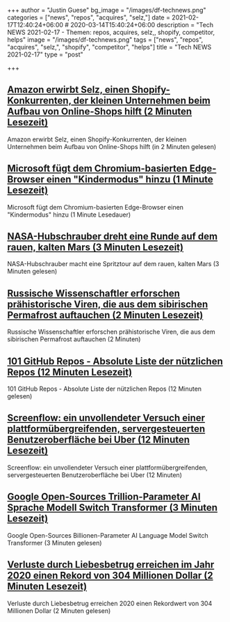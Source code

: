 +++
author = "Justin Guese"
bg_image = "/images/df-technews.png"
categories = ["news", "repos", "acquires", "selz,"]
date = 2021-02-17T12:40:24+06:00 # 2020-03-14T15:40:24+06:00
description = "Tech NEWS 2021-02-17 - Themen: repos, acquires, selz,, shopify, competitor, helps"
image = "/images/df-technews.png"
tags = ["news", "repos", "acquires", "selz,", "shopify", "competitor", "helps"]
title = "Tech NEWS 2021-02-17"
type = "post"

+++

## [Amazon erwirbt Selz, einen Shopify-Konkurrenten, der kleinen Unternehmen beim Aufbau von Online-Shops hilft (2 Minuten Lesezeit)](https://www.cnbc.com/2021/02/16/amazon-acquires-shopify-competitor-selz.html)

 Amazon erwirbt Selz, einen Shopify-Konkurrenten, der kleinen Unternehmen beim Aufbau von Online-Shops hilft (in 2 Minuten gelesen)

## [Microsoft fügt dem Chromium-basierten Edge-Browser einen "Kindermodus" hinzu (1 Minute Lesezeit)](https://www.zdnet.com/article/microsoft-to-add-kids-mode-to-chromium-based-edge-browser/)

 Microsoft fügt dem Chromium-basierten Edge-Browser einen "Kindermodus" hinzu (1 Minute Lesedauer)

## [NASA-Hubschrauber dreht eine Runde auf dem rauen, kalten Mars (3 Minuten Lesezeit)](https://www.chron.com/lifestyle/article/NASA-helicopter-to-take-a-spin-on-harsh-cold-Mars-15951627.php)

 NASA-Hubschrauber macht eine Spritztour auf dem rauen, kalten Mars (3 Minuten gelesen)

## [Russische Wissenschaftler erforschen prähistorische Viren, die aus dem sibirischen Permafrost auftauchen (2 Minuten Lesezeit)](https://www.sciencealert.com/russian-lab-announces-plans-to-research-ancient-viruses-from-permafrost)

 Russische Wissenschaftler erforschen prähistorische Viren, die aus dem sibirischen Permafrost auftauchen (2 Minuten)

## [101 GitHub Repos - Absolute Liste der nützlichen Repos (12 Minuten Lesezeit)](https://neven.hashnode.dev/101-github-repos-absolute-list-of-useful-repos)

 101 GitHub Repos - Absolute Liste der nützlichen Repos (12 Minuten gelesen)

## [Screenflow: ein unvollendeter Versuch einer plattformübergreifenden, servergesteuerten Benutzeroberfläche bei Uber (12 Minuten Lesezeit)](https://artem-tyurin.medium.com/screenflow-an-unfinished-attempt-at-a-cross-platform-server-driven-ui-at-uber-749c1bc1d89)

 Screenflow: ein unvollendeter Versuch einer plattformübergreifenden, servergesteuerten Benutzeroberfläche bei Uber (12 Minuten)

## [Google Open-Sources Trillion-Parameter AI Sprache Modell Switch Transformer (3 Minuten Lesezeit)](https://www.infoq.com/news/2021/02/google-trillion-parameter-ai/)

 Google Open-Sources Billionen-Parameter AI Language Model Switch Transformer (3 Minuten gelesen)

## [Verluste durch Liebesbetrug erreichen im Jahr 2020 einen Rekord von 304 Millionen Dollar (2 Minuten Lesezeit)](https://www.zdnet.com/article/losses-to-romance-scams-reached-a-record-304-million-in-2020/)

 Verluste durch Liebesbetrug erreichen 2020 einen Rekordwert von 304 Millionen Dollar (2 Minuten gelesen)

